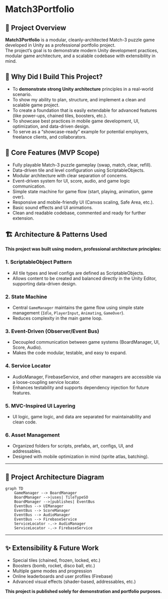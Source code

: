 # Match3Portfolio

## 🎯 Project Overview

**Match3Portfolio** is a modular, cleanly-architected Match-3 puzzle game developed in Unity as a professional portfolio project.  
The project’s goal is to demonstrate modern Unity development practices, modular game architecture, and a scalable codebase with extensibility in mind.

## 🚀 Why Did I Build This Project?

- To **demonstrate strong Unity architecture** principles in a real-world scenario.
- To show my ability to plan, structure, and implement a clean and scalable game project.
- To create a foundation that is easily extendable for advanced features (like power-ups, chained tiles, boosters, etc.).
- To showcase best practices in mobile game development, UI, optimization, and data-driven design.
- To serve as a “showcase-ready” example for potential employers, freelance clients, and collaborators.

## 🧩 Core Features (MVP Scope)

- Fully playable Match-3 puzzle gameplay (swap, match, clear, refill).
- Data-driven tile and level configuration using ScriptableObjects.
- Modular architecture with clear separation of concerns.
- Event-driven system for UI, score, audio, and game logic communication.
- Simple state machine for game flow (start, playing, animation, game over).
- Responsive and mobile-friendly UI (Canvas scaling, Safe Area, etc.).
- Basic sound effects and UI animations.
- Clean and readable codebase, commented and ready for further extension.

## 🏗️ Architecture & Patterns Used

**This project was built using modern, professional architecture principles:**

### 1. ScriptableObject Pattern
- All tile types and level configs are defined as ScriptableObjects.
- Allows content to be created and balanced directly in the Unity Editor, supporting data-driven design.

### 2. State Machine
- Central `GameManager` maintains the game flow using simple state management (`Idle`, `PlayerInput`, `Animating`, `GameOver`).
- Reduces complexity in the main game loop.

### 3. Event-Driven (Observer/Event Bus)
- Decoupled communication between game systems (BoardManager, UI, Score, Audio).
- Makes the code modular, testable, and easy to expand.

### 4. Service Locator
- AudioManager, FirebaseService, and other managers are accessible via a loose-coupling service locator.
- Enhances testability and supports dependency injection for future features.

### 5. MVC-Inspired UI Layering
- UI logic, game logic, and data are separated for maintainability and clean code.

### 6. Asset Management
- Organized folders for scripts, prefabs, art, configs, UI, and addressables.
- Designed with mobile optimization in mind (sprite atlas, batching).

---

## 📐 Project Architecture Diagram

```mermaid
graph TD
    GameManager --> BoardManager
    BoardManager -->|uses| TileTypeSO
    BoardManager -->|publishes| EventBus
    EventBus --> UIManager
    EventBus --> ScoreManager
    EventBus --> AudioManager
    EventBus --> FirebaseService
    ServiceLocator -.-> AudioManager
    ServiceLocator -.-> FirebaseService
```
---

## ✨ Extensibility & Future Work
- Special tiles (chained, frozen, locked, etc.)
- Boosters (bomb, rocket, disco ball, etc.)
- Multiple game modes and progression
- Online leaderboards and user profiles (Firebase)
- Advanced visual effects (shader-based, addressables, etc.)

**This project is published solely for demonstration and portfolio purposes.**
